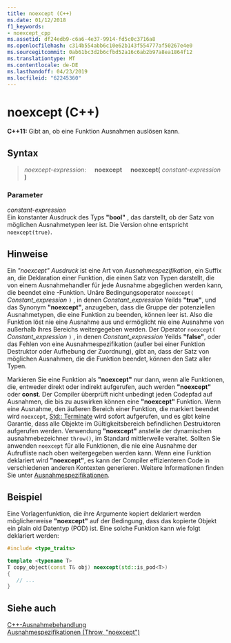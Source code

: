 ```yaml
---
title: noexcept (C++)
ms.date: 01/12/2018
f1_keywords:
- noexcept_cpp
ms.assetid: df24edb9-c6a6-4e37-9914-fd5c0c3716a8
ms.openlocfilehash: c314b554abb6c10e62b143f554777af50267e4e0
ms.sourcegitcommit: 0ab61bc3d2b6cfbd52a16c6ab2b97a8ea1864f12
ms.translationtype: MT
ms.contentlocale: de-DE
ms.lasthandoff: 04/23/2019
ms.locfileid: "62245360"
---
```

# <a name="noexcept-c"></a>noexcept (C++)

**C++11:** Gibt an, ob eine Funktion Ausnahmen auslösen kann.

## <a name="syntax"></a>Syntax

> *noexcept-expression*: &nbsp;&nbsp;&nbsp;&nbsp;**noexcept** &nbsp;&nbsp;&nbsp;&nbsp;**noexcept(** *constant-expression* **)**

### <a name="parameters"></a>Parameter

*constant-expression*<br/>
Ein konstanter Ausdruck des Typs **"bool"** , das darstellt, ob der Satz von möglichen Ausnahmetypen leer ist. Die Version ohne entspricht `noexcept(true)`.

## <a name="remarks"></a>Hinweise

Ein *"noexcept" Ausdruck* ist eine Art von *Ausnahmespezifikation*, ein Suffix an, die Deklaration einer Funktion, die einen Satz von Typen darstellt, die von einem Ausnahmehandler für jede Ausnahme abgeglichen werden kann, die beendet eine -Funktion. Unäre Bedingungsoperator `noexcept(` *Constant_expression* `)` , in denen *Constant_expression* Yeilds **"true"**, und das Synonym **"noexcept"**, anzugeben, dass die Gruppe der potenziellen Ausnahmetypen, die eine Funktion zu beenden, können leer ist. Also die Funktion löst nie eine Ausnahme aus und ermöglicht nie eine Ausnahme von außerhalb ihres Bereichs weitergegeben werden. Der Operator `noexcept(` *Constant_expression* `)` , in denen *Constant_expression* Yeilds **"false"**, oder das Fehlen von eine Ausnahmespezifikation (außer bei einer Funktion Destruktor oder Aufhebung der Zuordnung), gibt an, dass der Satz von möglichen Ausnahmen, die die Funktion beendet, können den Satz aller Typen.

Markieren Sie eine Funktion als **"noexcept"** nur dann, wenn alle Funktionen, die, entweder direkt oder indirekt aufgerufen, auch werden **"noexcept"** oder **const**. Der Compiler überprüft nicht unbedingt jeden Codepfad auf Ausnahmen, die bis zu auswirken können eine **"noexcept"** Funktion. Wenn eine Ausnahme, den äußeren Bereich einer Funktion, die markiert beendet wird `noexcept`, [Std:: Terminate](../standard-library/exception-functions.md#terminate) wird sofort aufgerufen, und es gibt keine Garantie, dass alle Objekte im Gültigkeitsbereich befindlichen Destruktoren aufgerufen werden. Verwendung **"noexcept"** anstelle der dynamischen ausnahmebezeichner `throw()`, im Standard mittlerweile veraltet. Sollten Sie anwenden `noexcept` für alle Funktionen, die nie eine Ausnahme der Aufrufliste nach oben weitergegeben werden kann. Wenn eine Funktion deklariert wird **"noexcept"**, es kann der Compiler effizienteren Code in verschiedenen anderen Kontexten generieren. Weitere Informationen finden Sie unter [Ausnahmespezifikationen](exception-specifications-throw-cpp.md).

## <a name="example"></a>Beispiel

Eine Vorlagenfunktion, die ihre Argumente kopiert deklariert werden möglicherweise **"noexcept"** auf der Bedingung, dass das kopierte Objekt ein plain old Datentyp (POD) ist. Eine solche Funktion kann wie folgt deklariert werden:

```cpp
#include <type_traits>

template <typename T>
T copy_object(const T& obj) noexcept(std::is_pod<T>)
{
   // ...
}
```

## <a name="see-also"></a>Siehe auch

[C++-Ausnahmebehandlung](cpp-exception-handling.md)<br/>
[Ausnahmespezifikationen (Throw, "noexcept")](exception-specifications-throw-cpp.md)